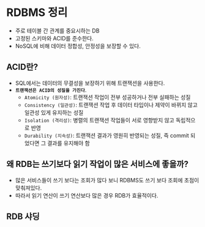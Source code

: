# RDBMS 정리

- 주로 테이블 간 관계를 중요시하는 DB
- 고정된 스키마와 ACID를 준수한다.
- NoSQL에 비해 데이터 정합성, 안정성을 보장할 수 있다.

## ACID란?

- SQL에서는 데이터의 무결성을 보장하기 위해 트랜잭션을 사용한다.
- **`트랜잭션은 ACID의 성질을 가진다`**.
  - `Atomicity (원자성)`: 트랜잭션 작업이 전부 성공하거나 전부 실패하는 성질
  - `Consistency (일관성)`: 트랜잭션 작업 후 데이터 타입이나 제약이 바뀌지 않고 일관성 있게 유지하는 성질
  - `Isolation (격리성)`: 병렬의 트랜잭션 작업들이 서로 영향받지 않고 독립적으로 반영
  - `Durability (지속성)`: 트랜잭션 결과가 영원히 반영되는 성질, 즉 commit 되었다면 그 결과를 유지해야 함

## 왜 RDB는 쓰기보다 읽기 작업이 많은 서비스에 좋을까?

- 많은 서비스들이 쓰기 보다는 조회가 많다 보니 RDBMS도 쓰기 보다 조회에 초점이 맞춰져있다.
- 따라서 읽기 연산이 쓰기 연산보다 많은 경우 RDB가 효율적이다.

## RDB 샤딩
